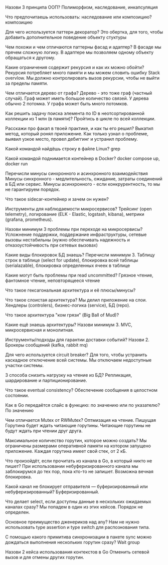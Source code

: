 Назови 3 принципа ООП?	Полиморфизм, наследование, инкапсуляция

Что предпочитаешь использовать: наследование или композицию?	композицию

Для чего используется паттерн декоратор?	Это обертка, для того, чтобы добавить дополнительное поведение объекту стуктуры

Чем похожи и чем отличаются паттерны фасад и адаптер?	В фасаде мы прячем сложную логику. В адаптере мы позволяем одному объекту обращаться к другому.

Какие ограничения содержит рекурсия и как их можно обойти?	Рекурсия потребляет много памяти и мы можем словить ошибку Stack overvlow. Мы должно контролировать вызов рекурсии, чтобы не выйти за пределы памяти.

Чем отличается дерево от графа?	Дерево - это тоже граф (частный случай). Граф может иметь большое количество связей. У дерева обычно 2 потомка. У графа может быть много потомков.

Как решить задачу поиска элемента по ID в неотсортированной коллекции из 1 млн (в памяти)?	Пройтись в цикле по всей коллекции.

Расскажи про факап в твоей практике, и как ты его решил?	Выкатил метод, который ронял приложение. Как только узнал о проблеме, выявил узкое место, провел дебиггинг и устранил проблему.

Какой командой найдёшь строку в файле Linux?	grep

Какой командой поднимается контейнер в Docker?	docker compose up, docker run

Перечисли минусы синхронного и асинхронного взаимодействия	Минусы синхронного - медлительность, ожидание, затраты соединений в БД или сервис. Минусы асинхронного - если конкрурентность, то мы не гарантируем порядок.

Что такое sidecar-контейнер и зачем он нужен?

Инструменты для наблюдаемости микросервисов?	Трейсинг (open telemetry), логирование (ELK - Elastic, logstash, kibana), метрики (grafana, prometheus).

Назови минимум 3 проблемы при переходе на микросервисы?	Усложнение поддержки, поддержание инфраструктуры, сетевые вызовы нестабильны (нужно обеспечивать надежность и отказоустойчивость при сетевых вызовах)

Какие виды блокировок БД знаешь? Перечисли минимум 3.	Таблицу строк в таблице (select for update), блокировка всей таблицы (serialazable), блокировка определенных ячеек в таблице

Какие могут быть проблемы при read uncommitted?	Грязное чтение, фантомное чтение, неповторящееся чтение

Что такое гексагональная архитектура и её плюсы/минусы?	

Что такое слоистая архитектура?	Мы делил приложение на слои. Хендлеры (controlers), бизнес-логика (service), БД (repo).

Что такое архитектура "ком грязи" (Big Ball of Mud)?

Какие ещё знаешь архитектуры? Назови минимум 3.	MVC, микросервисная и монолитная.

Инструменты/подходы для гарантии доставки событий? Назови 2.	Брокеры сообщений (kafka, rabbit mq)

Для чего используется circuit breaker?	Для того, чтобы устранить каскадное отключение всей системы. Мы отключаем недоступные участки системы.

3 способа снизить нагрузку на чтение из БД?	Репликация, шардирование и партиционирование.

Что такое eventual consistency?	Обеспечение сообщения в целостном состоянии.

Как в Go передаётся слайс в функцию: по значению или по указателю?	По значению

Чем отличается Mutex от RWMutex?	Оптмизация на чтение. Пишущая Горутина будет ждать читающие горутины. Читающие горутины не будут ждать при чтении друг друга.

Максимальное количество горутин, которое можно создать?	Мы ограничены размерами оперативной памяти на котором запущено приложение. Каждая горутина имеет свой стек, от 2 кБ.

Что произойдёт, если прочитать из канала в Go, в который никто не пишет?	При использовании небуферизированного канала мы заблокирумся до тех пор, пока кто-то не запишет. Возможна вечная блокировка.

Какой канал не блокирует отправителя — буферизированный или небуферизированный?	Буферизированный.

Что делает select, если доступны данные в нескольких ожидаемых каналах сразу?	Мы попадем в один из этих кейсов. Порядок не определен.

Основное преимущество дженериков над any?	Нам не нужно использовать type assertion и type switch для распознования типа.

С помощью какого примитива синхронизации в пакете sync можно дождаться выполнения нескольких горутин сразу?	Wait group

Назови 2 кейса использования контекстов в Go	Отменить сетевой вызов и для отмены других горутин.

